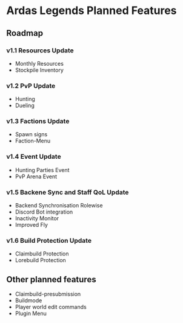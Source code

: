 # Ardas Legends Planned Features

## Roadmap
### v1.1 Resources Update
- Monthly Resources
- Stockpile Inventory
### v1.2 PvP Update
- Hunting
- Dueling
### v1.3 Factions Update
- Spawn signs
- Faction-Menu
### v1.4 Event Update
- Hunting Parties Event
- PvP Arena Event
### v1.5 Backene Sync and Staff QoL Update
- Backend Synchronisation Rolewise
- Discord Bot integration
- Inactivity Monitor
- Improved Fly
### v1.6 Build Protection Update
- Claimbuild Protection
- Lorebuild Protection

## Other planned features
- Claimbuild-presubmission
- Buildmode
- Player world edit commands
- Plugin Menu

